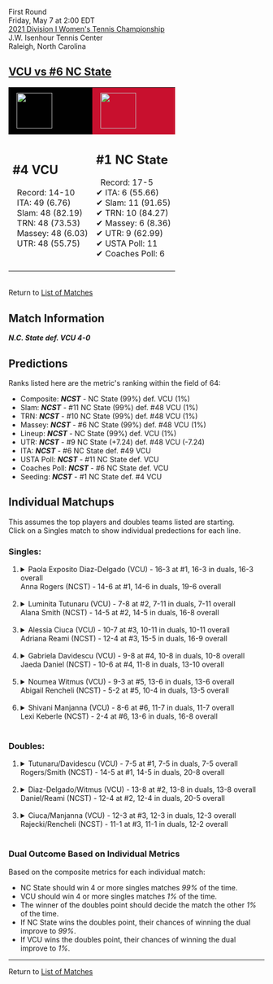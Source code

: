 First Round  
Friday, May 7 at 2:00 EDT  
[2021 Division I Women's Tennis Championship](../index.md)  
J.W. Isenhour Tennis Center  
Raleigh, North Carolina  
## [VCU vs #6 NC State](https://www.ncaa.com/game/5833670)  

<table><tr style="background-color: #d9d9d9 !important"><td style="background-color: #010101 !important"><img src="https://www.ncaa.com/sites/default/files/images/logos/schools/v/vcu.70.png" width="70" height="70" style="padding: 8px;" /></td><td style="background-color: #C8102E !important"><img src="https://www.ncaa.com/sites/default/files/images/logos/schools/n/north-carolina-st.70.png" width="70" height="70" style="padding: 8px;" /></td></tr><tr>
<td>  

<h2>#4 VCU</h2>  
&nbsp; Record: 14-10<br>  
&nbsp; ITA: 49 (6.76)<br>  
&nbsp; Slam: 48 (82.19)<br>  
&nbsp; TRN: 48 (73.53)<br>  
&nbsp; Massey: 48 (6.03)<br>  
&nbsp; UTR: 48 (55.75)<br>  
<br>  

</td>
<td>  

<h2>#1 NC State</h2>  
&nbsp; Record: 17-5<br>  
&#10004; ITA: 6 (55.66)<br>  
&#10004; Slam: 11 (91.65)<br>  
&#10004; TRN: 10 (84.27)<br>  
&#10004; Massey: 6 (8.36)<br>  
&#10004; UTR: 9 (62.99)<br>  
&#10004; USTA Poll: 11<br>  
&#10004; Coaches Poll: 6<br>  
<br>  

</td>
</tr></table>  


<br>Return to [List of Matches](../index.md)  

## Match Information  
***N.C. State def. VCU 4-0***  

## Predictions  

Ranks listed here are the metric's ranking within the field of 64:  
- Composite: ***NCST*** - NC State (99%) def. VCU (1%)  
- Slam: ***NCST*** - #11 NC State (99%) def. #48 VCU (1%)  
- TRN: ***NCST*** - #10 NC State (99%) def. #48 VCU (1%)  
- Massey: ***NCST*** - #6 NC State (99%) def. #48 VCU (1%)  
- Lineup: ***NCST*** - NC State (99%) def. VCU (1%)  
- UTR: ***NCST*** - #9 NC State (+7.24) def. #48 VCU (-7.24)  
- ITA: ***NCST*** - #6 NC State def. #49 VCU  
- USTA Poll: ***NCST*** - #11 NC State def. VCU  
- Coaches Poll: ***NCST*** - #6 NC State def. VCU  
- Seeding: ***NCST*** - #1 NC State def. #4 VCU  

## Individual Matchups  
This assumes the top players and doubles teams listed are starting.  
Click on a Singles match to show individual predections for each line.  

### Singles:  

<ol>
<li><details>
<summary markdown="span">Paola Exposito Diaz-Delgado (VCU) - 16-3 at #1, 16-3 in duals, 16-3 overall<br>Anna Rogers (NCST) - 14-6 at #1, 14-6 in duals, 19-6 overall</summary>
<h4>Predictions</h4><ul>
<li>Composite: <b><i>NCST</i></b> - Rogers (85%) def. Diaz-Delgado (15%)</li>  
<li>Slam: <b><i>NCST</i></b> - Rogers (85%) def. Diaz-Delgado (15%)</li>  
<li>TRN: <b><i>NCST</i></b> - Rogers (81%) def. Diaz-Delgado (19%)</li>  
<li>Massey: <b><i>NCST</i></b> - Rogers (87%) def. Diaz-Delgado (13%)</li>  
<li>UTR: <b><i>NCST</i></b> - Rogers (85%) def. Diaz-Delgado (15%)</li>  
<li>ITA: <b><i>NCST</i></b> - Rogers (48.19) def. Diaz-Delgado (5.71)</li>  
</ul>
</details>&nbsp;</li>
<li><details>
<summary markdown="span">Luminita Tutunaru (VCU) - 7-8 at #2, 7-11 in duals, 7-11 overall<br>Alana Smith (NCST) - 14-5 at #2, 14-5 in duals, 16-8 overall</summary>
<h4>Predictions</h4><ul>
<li>Composite: <b><i>NCST</i></b> - Smith (97%) def. Tutunaru (3%)</li>  
<li>Slam: <b><i>NCST</i></b> - Smith (96%) def. Tutunaru (4%)</li>  
<li>TRN: <b><i>NCST</i></b> - Smith (98%) def. Tutunaru (2%)</li>  
<li>Massey: <b><i>NCST</i></b> - Smith (97%) def. Tutunaru (3%)</li>  
<li>UTR: <b><i>NCST</i></b> - Smith (97%) def. Tutunaru (3%)</li>  
<li>ITA: <b><i>NCST</i></b> - Smith (22.32) def. Tutunaru (1.60)</li>  
</ul>
</details>&nbsp;</li>
<li><details>
<summary markdown="span">Alessia Ciuca (VCU) - 10-7 at #3, 10-11 in duals, 10-11 overall<br>Adriana Reami (NCST) - 12-4 at #3, 15-5 in duals, 16-9 overall</summary>
<h4>Predictions</h4><ul>
<li>Composite: <b><i>NCST</i></b> - Reami (96%) def. Ciuca (4%)</li>  
<li>Slam: <b><i>NCST</i></b> - Reami (96%) def. Ciuca (4%)</li>  
<li>TRN: <b><i>NCST</i></b> - Reami (97%) def. Ciuca (3%)</li>  
<li>Massey: <b><i>NCST</i></b> - Reami (95%) def. Ciuca (5%)</li>  
<li>UTR: <b><i>NCST</i></b> - Reami (97%) def. Ciuca (3%)</li>  
<li>ITA: <b><i>NCST</i></b> - Reami (4.00) def. Ciuca (1.68)</li>  
</ul>
</details>&nbsp;</li>
<li><details>
<summary markdown="span">Gabriela Davidescu (VCU) - 9-8 at #4, 10-8 in duals, 10-8 overall<br>Jaeda Daniel (NCST) - 10-6 at #4, 11-8 in duals, 13-10 overall</summary>
<h4>Predictions</h4><ul>
<li>Composite: <b><i>NCST</i></b> - Daniel (95%) def. Davidescu (5%)</li>  
<li>Slam: <b><i>NCST</i></b> - Daniel (96%) def. Davidescu (4%)</li>  
<li>TRN: <b><i>NCST</i></b> - Daniel (95%) def. Davidescu (5%)</li>  
<li>Massey: <b><i>NCST</i></b> - Daniel (93%) def. Davidescu (7%)</li>  
<li>UTR: <b><i>NCST</i></b> - Daniel (96%) def. Davidescu (4%)</li>  
<li>ITA: <b><i>NCST</i></b> - Daniel (1.87) def. Davidescu (1.64)</li>  
</ul>
</details>&nbsp;</li>
<li><details>
<summary markdown="span">Noumea Witmus (VCU) - 9-3 at #5, 13-6 in duals, 13-6 overall<br>Abigail Rencheli (NCST) - 5-2 at #5, 10-4 in duals, 13-5 overall</summary>
<h4>Predictions</h4><ul>
<li>Composite: <b><i>NCST</i></b> - Rencheli (94%) def. Witmus (6%)</li>  
<li>Slam: <b><i>NCST</i></b> - Rencheli (95%) def. Witmus (5%)</li>  
<li>TRN: <b><i>NCST</i></b> - Rencheli (97%) def. Witmus (3%)</li>  
<li>Massey: <b><i>NCST</i></b> - Rencheli (90%) def. Witmus (10%)</li>  
<li>UTR: <b><i>NCST</i></b> - Rencheli (96%) def. Witmus (4%)</li>  
<li>ITA: <b><i>NCST</i></b> - Rencheli (7.12) def. Witmus (2.03)</li>  
</ul>
</details>&nbsp;</li>
<li><details>
<summary markdown="span">Shivani Manjanna (VCU) - 8-6 at #6, 11-7 in duals, 11-7 overall<br>Lexi Keberle (NCST) - 2-4 at #6, 13-6 in duals, 16-8 overall</summary>
<h4>Predictions</h4><ul>
<li>Composite: <b><i>NCST</i></b> - Keberle (96%) def. Manjanna (4%)</li>  
<li>Slam: <b><i>NCST</i></b> - Keberle (97%) def. Manjanna (3%)</li>  
<li>TRN: <b><i>NCST</i></b> - Keberle (98%) def. Manjanna (2%)</li>  
<li>Massey: <b><i>NCST</i></b> - Keberle (94%) def. Manjanna (6%)</li>  
<li>UTR: <b><i>NCST</i></b> - Keberle (96%) def. Manjanna (4%)</li>  
<li>ITA: <b><i>VCU</i></b> - Manjanna (1.77) def. Keberle (1.71)</li>  
</ul>
</details>&nbsp;</li>
</ol>

### Doubles:  

<ol>
<li><details>
<summary markdown="span">Tutunaru/Davidescu (VCU) - 7-5 at #1, 7-5 in duals, 7-5 overall<br>Rogers/Smith (NCST) - 14-5 at #1, 14-5 in duals, 20-8 overall</summary>
<br>Sorry, we don't have any metrics for this match
</details>&nbsp;</li>
<li><details>
<summary markdown="span">Diaz-Delgado/Witmus (VCU) - 13-8 at #2, 13-8 in duals, 13-8 overall<br>Daniel/Reami (NCST) - 12-4 at #2, 12-4 in duals, 20-5 overall</summary>
<br>Sorry, we don't have any metrics for this match
</details>&nbsp;</li>
<li><details>
<summary markdown="span">Ciuca/Manjanna (VCU) - 12-3 at #3, 12-3 in duals, 12-3 overall<br>Rajecki/Rencheli (NCST) - 11-1 at #3, 11-1 in duals, 12-2 overall</summary>
<br>Sorry, we don't have any metrics for this match
</details>&nbsp;</li>
</ol>

### Dual Outcome Based on Individual Metrics  
  
Based on the composite metrics for each individual match:  
- NC State should win 4 or more singles matches *99%* of the time.  
- VCU should win 4 or more singles matches *1%* of the time.  
- The winner of the doubles point should decide the match the other *1%* of the time.  
- If NC State wins the doubles point, their chances of winning the dual improve to *99%*.  
- If VCU wins the doubles point, their chances of winning the dual improve to *1%*.  
  
------

Return to [List of Matches](../index.md)  
